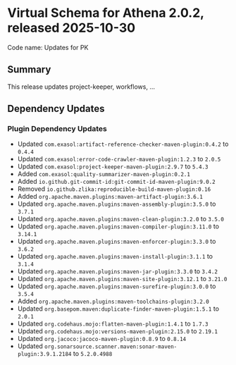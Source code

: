 # Virtual Schema for Athena 2.0.2, released 2025-10-30

Code name: Updates for PK

## Summary

This release updates project-keeper, workflows, ...

## Dependency Updates

### Plugin Dependency Updates

* Updated `com.exasol:artifact-reference-checker-maven-plugin:0.4.2` to `0.4.4`
* Updated `com.exasol:error-code-crawler-maven-plugin:1.2.3` to `2.0.5`
* Updated `com.exasol:project-keeper-maven-plugin:2.9.7` to `5.4.3`
* Added `com.exasol:quality-summarizer-maven-plugin:0.2.1`
* Added `io.github.git-commit-id:git-commit-id-maven-plugin:9.0.2`
* Removed `io.github.zlika:reproducible-build-maven-plugin:0.16`
* Added `org.apache.maven.plugins:maven-artifact-plugin:3.6.1`
* Updated `org.apache.maven.plugins:maven-assembly-plugin:3.5.0` to `3.7.1`
* Updated `org.apache.maven.plugins:maven-clean-plugin:3.2.0` to `3.5.0`
* Updated `org.apache.maven.plugins:maven-compiler-plugin:3.11.0` to `3.14.1`
* Updated `org.apache.maven.plugins:maven-enforcer-plugin:3.3.0` to `3.6.2`
* Updated `org.apache.maven.plugins:maven-install-plugin:3.1.1` to `3.1.4`
* Updated `org.apache.maven.plugins:maven-jar-plugin:3.3.0` to `3.4.2`
* Updated `org.apache.maven.plugins:maven-site-plugin:3.12.1` to `3.21.0`
* Updated `org.apache.maven.plugins:maven-surefire-plugin:3.0.0` to `3.5.4`
* Added `org.apache.maven.plugins:maven-toolchains-plugin:3.2.0`
* Updated `org.basepom.maven:duplicate-finder-maven-plugin:1.5.1` to `2.0.1`
* Updated `org.codehaus.mojo:flatten-maven-plugin:1.4.1` to `1.7.3`
* Updated `org.codehaus.mojo:versions-maven-plugin:2.15.0` to `2.19.1`
* Updated `org.jacoco:jacoco-maven-plugin:0.8.9` to `0.8.14`
* Updated `org.sonarsource.scanner.maven:sonar-maven-plugin:3.9.1.2184` to `5.2.0.4988`
